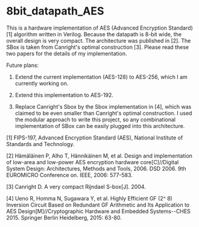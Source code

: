 # 8bit_datapath_AES
This is a hardware implementation of AES (Advanced Encryption Standard)[1] algorithm written in Verilog. Because the datapath is 8-bit wide, the overall design is very compact. The architecture was published in [2]. The SBox is taken from Canright's optimal construction [3]. Please read these two papers for the details of my implementation. 

Future plans: 

1. Extend the current implementation (AES-128) to AES-256, which I am currently working on.

2. Extend this implementation to AES-192.

3. Replace Canright's Sbox by the Sbox implementation in [4], which was claimed to be even smaller than Canright's optimal construction. I used the modular approach to write this project, so any combinational implementation of SBox can be easily plugged into this architecture. 


[1] FIPS-197, Advanced Encryption Standard (AES), National Institute of Standards and Technology.

[2] Hämäläinen P, Alho T, Hännikäinen M, et al. Design and implementation of low-area and low-power AES encryption hardware core[C]//Digital System Design: Architectures, Methods and Tools, 2006. DSD 2006. 9th EUROMICRO Conference on. IEEE, 2006: 577-583.

[3] Canright D. A very compact Rijndael S-box[J]. 2004.

[4] Ueno R, Homma N, Sugawara Y, et al. Highly Efficient GF (2^ 8) Inversion Circuit Based on Redundant GF Arithmetic and Its Application to AES Design[M]//Cryptographic Hardware and Embedded Systems--CHES 2015. Springer Berlin Heidelberg, 2015: 63-80.
